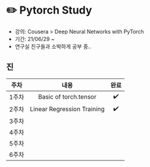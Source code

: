 # ✏️ Pytorch Study

* 강의: Cousera > Deep Neural Networks with PyTorch
* 기간: 21/06/29 ~ 
* 연구실 친구들과 소박하게 공부 중..

## 진

|주차|내용|완료|
|:---:|:------:|:---:|
|1주차|Basic of torch.tensor|✔️|
|2주차|Linear Regression Training|✔️|
|3주차||
|4주차||
|5주차||
|6주차||
